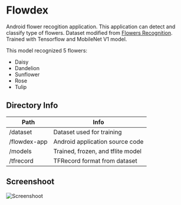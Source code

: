# Flowdex
Android flower recogition application. This application can detect and classify type of flowers.
Dataset modified from [Flowers Recognition](https://kaggle.com/alxmamaev/flowers-recognition). Trained with Tensorflow and MobileNet V1 model.

This model recognized 5 flowers:
- Daisy
- Dandelion
- Sunflower
- Rose
- Tulip

## Directory Info

| Path | Info |
| ------ | ------ |
| /dataset | Dataset used for training |
| /flowdex-app | Android application source code |
| /models | Trained, frozen, and tflite model |
| /tfrecord | TFRecord format from dataset |

## Screenshoot
![Screenshoot](https://media.giphy.com/media/QTaQTQlbFwtwG3Nw5v/giphy.gif)
